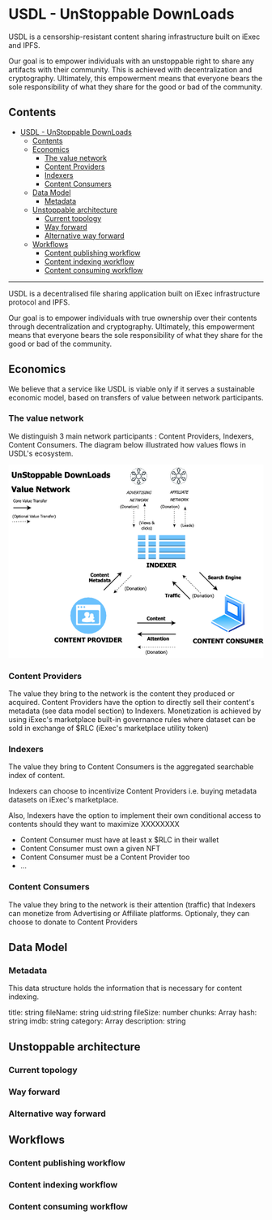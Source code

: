# USDL - UnStoppable DownLoads 

USDL is a censorship-resistant content sharing infrastructure built on iExec and IPFS. 

Our goal is to empower individuals with an unstoppable right to share any artifacts with their community. This is achieved with decentralization and cryptography. 
Ultimately, this empowerment means that everyone bears the sole responsibility of what they share for the good or bad of the community. 



## Contents
- [USDL - UnStoppable DownLoads](#usdl---unstoppable-downloads)
  - [Contents](#contents)
  - [Economics](#economics)
    - [The value network](#the-value-network)
    - [Content Providers](#content-providers)
    - [Indexers](#indexers)
    - [Content Consumers](#content-consumers)
  - [Data Model](#data-model)
    - [Metadata](#metadata)
  - [Unstoppable architecture](#unstoppable-architecture)
    - [Current topology](#current-topology)
    - [Way forward](#way-forward)
    - [Alternative way forward](#alternative-way-forward)
  - [Workflows](#workflows)
    - [Content publishing workflow](#content-publishing-workflow)
    - [Content indexing workflow](#content-indexing-workflow)
    - [Content consuming workflow](#content-consuming-workflow)

---

USDL is a decentralised file sharing application built on iExec infrastructure protocol and IPFS. 

Our goal is to empower individuals with true ownership over their contents through decentralization and cryptography. Ultimately, this empowerment means that everyone bears the sole responsibility of what they share for the good or bad of the community. 


## Economics
We believe that a service like USDL is viable only if it serves a sustainable economic model, based on transfers of value between  network participants.

### The value network
We distinguish 3 main network participants : Content Providers, Indexers, Content Consumers. The diagram below illustrated how values flows in USDL's ecosystem.

![USDL Value Network](./media/usdl_value_network.png)

### Content Providers
The value they bring to the network is the content they produced or acquired. 
Content Providers have the option to directly sell their content's metadata (see data model section) to Indexers. 
Monetization is achieved by using iExec's marketplace built-in governance rules where dataset can be sold in exchange of $RLC (iExec's marketplace utility token)

### Indexers
The value they bring to Content Consumers is the aggregated searchable index of content. 

Indexers can choose to incentivize Content Providers i.e. buying metadata datasets on iExec's marketplace. 

Also, Indexers have the option to implement their own conditional access to contents should they want to maximize XXXXXXXX 

- Content Consumer must have at least x $RLC in their wallet
- Content Consumer must own a given NFT 
- Content Consumer must be a Content Provider too
- ...


### Content Consumers
The value they bring to the network is their attention (traffic) that Indexers can monetize from Advertising or Affiliate platforms. 
Optionaly, they can choose to donate to Content Providers 


## Data Model

### Metadata 
This data structure holds the information that is necessary for content indexing. 


title: string
fileName: string
uid:string
fileSize: number
chunks: Array<FileChunk>
hash: string
imdb: string
category: Array<string>
description: string


## Unstoppable architecture

### Current topology

### Way forward 

### Alternative way forward

## Workflows

### Content publishing workflow

### Content indexing workflow

### Content consuming workflow



[def]: #usdl---unstoppable-downloads